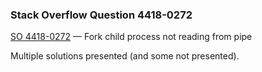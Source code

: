 ### Stack Overflow Question 4418-0272

[SO 4418-0272](https://stackoverflow.com/q/44180272) &mdash;
Fork child process not reading from pipe

Multiple solutions presented (and some not presented).

